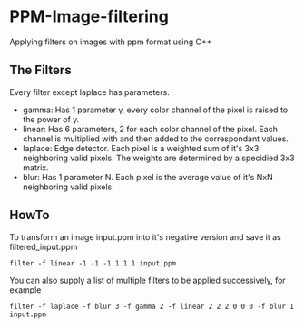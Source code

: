 # PPM-Image-filtering
Applying filters on images with ppm format using C++

## The Filters
Every filter except laplace has parameters.
* gamma: Has 1 parameter γ, every color channel of the pixel is raised to the power of γ.
* linear: Has 6 parameters, 2 for each color channel of the pixel. Each channel is multiplied with and then added to the correspondant values. 
* laplace: Edge detector. Each pixel is a weighted sum of it's 3x3 neighboring valid pixels. The weights are determined by a specidied 3x3 matrix.
* blur: Has 1 parameter N. Each pixel is the average value of it's NxN neighboring valid pixels.

## HowTo
To transform an image input.ppm into it's negative version and save it as filtered_input.ppm 

`filter -f linear -1 -1 -1 1 1 1 input.ppm`

You can also supply a list of multiple filters to be applied successively, for example

`filter -f laplace -f blur 3 -f gamma 2 -f linear 2 2 2 0 0 0 -f blur 1 input.ppm`

